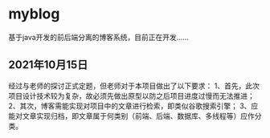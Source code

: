 # myblog
基于java开发的前后端分离的博客系统，目前正在开发......

## 2021年10月15日
经过与老师的探讨正式定题，但老师对于本项目做出了以下要求：
1、首先，此次项目设计技术较为复杂，故必须先做出原型以防之后项目进度过慢而无法推进；
2、其次，博客需能实现对项目中的文章进行检索，即类似谷歌搜索引擎；
3、应能对文章实现归档，即文章属于何类别（前端、后端、数据库、多线程等）应作分类。
